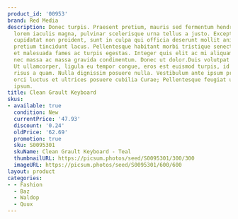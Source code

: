 ```yaml
---
product_id: '00953'
brand: Red Media
description: Donec turpis. Praesent pretium, mauris sed fermentum hendrerit, nulla
  lorem iaculis magna, pulvinar scelerisque urna tellus a justo. Excepteur sint occaecat
  cupidatat non proident, sunt in culpa qui officia deserunt mollit anim id est laborum.Curabitur
  pretium tincidunt lacus. Pellentesque habitant morbi tristique senectus et netus
  et malesuada fames ac turpis egestas. Integer quis elit ac mi aliquam pretium. Curabitur
  nec massa ac massa gravida condimentum. Donec ut dolor.Duis volutpat elit et erat.
  Ut ullamcorper, ligula eu tempor congue, eros est euismod turpis, id tincidunt sapien
  risus a quam. Nulla dignissim posuere nulla. Vestibulum ante ipsum primis in faucibus
  orci luctus et ultrices posuere cubilia Curae; Pellentesque feugiat ullamcorper
  ipsum.
title: Clean Grault Keyboard
skus:
- available: true
  condition: New
  currentPrice: '47.93'
  discount: '0.24'
  oldPrice: '62.69'
  promotion: true
  sku: S0095301
  skuName: Clean Grault Keyboard - Teal
  thumbnailURL: https://picsum.photos/seed/S0095301/300/300
  imageURL: https://picsum.photos/seed/S0095301/600/600
layout: product
categories:
- - Fashion
  - Baz
  - Waldop
  - Quux
---
```

